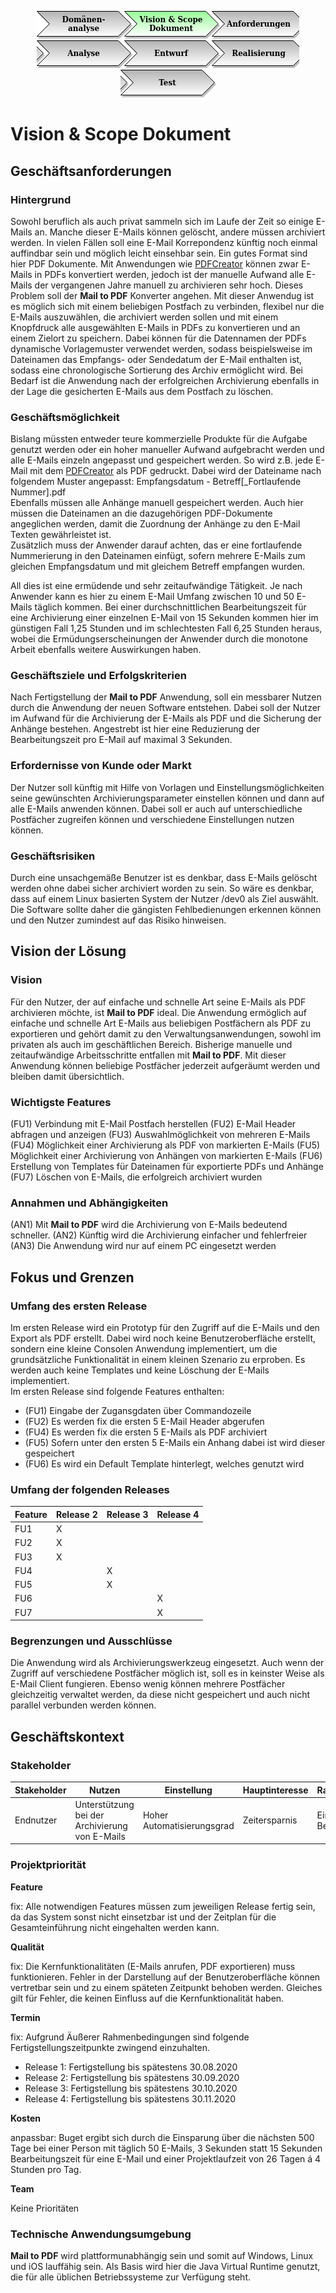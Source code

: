 <p align="center">
<a href="Domaenenanalyse.md"><img src="images/menu_01_inactive.png"></a><a href="Vision-Scope-Dokument.md"><img src="images/menu_02_active.png"></a><a href="Anforderungen.md"><img src="images/menu_03_semi_inactive.png"></a><a href="Analyse.md"><img src="images/menu_04_inactive.png"></a><a href="Entwurf.md"><img src="images/menu_05_inactive.png"></a><a href="Realisierung.md"><img src="images/menu_06_inactive.png"></a><a href="Test.md"><img src="images/menu_07_inactive.png"></a>
</p>

# Vision & Scope Dokument

## Geschäftsanforderungen

### Hintergrund

Sowohl beruflich als auch privat sammeln sich im Laufe der Zeit so einige E-Mails an. Manche dieser E-Mails können 
gelöscht, andere müssen archiviert werden. In vielen Fällen soll eine E-Mail Korrepondenz künftig noch einmal auffindbar
sein und möglich leicht einsehbar sein. Ein gutes Format sind hier PDF Dokumente. Mit Anwendungen wie [PDFCreator](https://www.pdfforge.org/de/pdfcreator)
können zwar E-Mails in PDFs konvertiert werden, jedoch ist der manuelle Aufwand alle E-Mails der vergangenen Jahre
manuell zu archivieren sehr hoch. Dieses Problem soll der **Mail to PDF** Konverter angehen. Mit dieser Anwendug ist es 
möglich sich mit einem beliebigen Postfach zu verbinden, flexibel nur die E-Mails auszuwählen, die archiviert werden 
sollen und mit einem Knopfdruck alle ausgewählten E-Mails in PDFs zu konvertieren und an einem Zielort zu speichern.
Dabei können für die Datennamen der PDFs dynamische Vorlagemuster verwendet werden, sodass beispielsweise im Dateinamen
das Empfangs- oder Sendedatum der E-Mail enthalten ist, sodass eine chronologische Sortierung des Archiv ermöglicht 
wird. Bei Bedarf ist die Anwendung nach der erfolgreichen Archivierung ebenfalls in der Lage die gesicherten E-Mails
aus dem Postfach zu löschen.

### Geschäftsmöglichkeit

Bislang müssten entweder teure kommerzielle Produkte für die Aufgabe genutzt werden oder ein hoher manueller Aufwand
aufgebracht werden und alle E-Mails einzeln angepasst und gespeichert werden. So wird z.B. jede E-Mail mit dem
[PDFCreator](https://www.pdfforge.org/de/pdfcreator) als PDF gedruckt. Dabei wird der Dateiname nach folgendem Muster
angepasst: Empfangsdatum - Betreff[_Fortlaufende Nummer].pdf<br />
Ebenfalls müssen alle Anhänge manuell gespeichert werden. Auch hier müssen die Dateinamen an die dazugehörigen 
PDF-Dokumente angeglichen werden, damit die Zuordnung der Anhänge zu den E-Mail Texten gewährleistet ist.<br />
Zusätzlich muss der Anwender darauf achten, das er eine fortlaufende Nummerierung in den Dateinamen einfügt, sofern
mehrere E-Mails zum gleichen Empfangsdatum und mit gleichem Betreff empfangen wurden.

All dies ist eine ermüdende und sehr zeitaufwändige Tätigkeit. Je nach Anwender kann es hier zu einem E-Mail Umfang 
zwischen 10 und 50 E-Mails täglich kommen. Bei einer durchschnittlichen Bearbeitungszeit für eine Archivierung einer 
einzelnen E-Mail von 15 Sekunden kommen hier im günstigen Fall 1,25 Stunden und im schlechtesten Fall 6,25 Stunden
heraus, wobei die Ermüdungserscheinungen der Anwender durch die monotone Arbeit ebenfalls weitere Auswirkungen haben.  

### Geschäftsziele und Erfolgskriterien

Nach Fertigstellung der **Mail to PDF** Anwendung, soll ein messbarer Nutzen durch die Anwendung der neuen Software 
entstehen. Dabei soll der Nutzer im Aufwand für die Archivierung der E-Mails als PDF und die Sicherung der Anhänge
bestehen. Angestrebt ist hier eine Reduzierung der Bearbeitungszeit pro E-Mail auf maximal 3 Sekunden.  

### Erfordernisse von Kunde oder Markt

Der Nutzer soll künftig mit Hilfe von Vorlagen und Einstellungsmöglichkeiten seine gewünschten Archivierungsparameter 
einstellen können und dann auf alle E-Mails anwenden können. Dabei soll er auch auf unterschiedliche Postfächer
zugreifen können und verschiedene Einstellungen nutzen können. 

### Geschäftsrisiken

Durch eine unsachgemäße Benutzer ist es denkbar, dass E-Mails gelöscht werden ohne dabei sicher archiviert worden zu 
sein. So wäre es denkbar, dass auf einem Linux basierten System der Nutzer /dev0 als Ziel auswählt. Die Software
sollte daher die gängisten Fehlbedienungen erkennen können und den Nutzer zumindest auf das Risiko hinweisen.

## Vision der Lösung

### Vision

Für den Nutzer, der auf einfache und schnelle Art seine E-Mails als PDF archivieren möchte, ist **Mail to PDF** ideal.
Die Anwendung ermöglich auf einfache und schnelle Art E-Mails aus beliebigen Postfächern als PDF zu exportieren und
gehört damit zu den Verwaltungsanwendungen, sowohl im privaten als auch im geschäftlichen Bereich. Bisherige manuelle
und zeitaufwändige Arbeitsschritte entfallen mit **Mail to PDF**. Mit dieser Anwendung können beliebige Postfächer
jederzeit aufgeräumt werden und bleiben damit übersichtlich.

### Wichtigste Features

(FU1) Verbindung mit E-Mail Postfach herstellen
(FU2) E-Mail Header abfragen und anzeigen
(FU3) Auswahlmöglichkeit von mehreren E-Mails
(FU4) Möglichkeit einer Archivierung als PDF von markierten E-Mails
(FU5) Möglichkeit einer Archivierung von Anhängen von markierten E-Mails
(FU6) Erstellung von Templates für Dateinamen für exportierte PDFs und Anhänge
(FU7) Löschen von E-Mails, die erfolgreich archiviert wurden

### Annahmen und Abhängigkeiten

(AN1) Mit **Mail to PDF** wird die Archivierung von E-Mails bedeutend schneller.
(AN2) Künftig wird die Archivierung einfacher und fehlerfreier
(AN3) Die Anwendung wird nur auf einem PC eingesetzt werden

## Fokus und Grenzen

### Umfang des ersten Release

Im ersten Release wird ein Prototyp für den Zugriff auf die E-Mails und den Export als PDF erstellt. Dabei wird noch 
keine Benutzeroberfläche erstellt, sondern eine kleine Consolen Anwendung implementiert, um die grundsätzliche
Funktionalität in einem kleinen Szenario zu erproben. Es werden auch keine Templates und keine Löschung der E-Mails
implementiert.<br />
Im ersten Release sind folgende Features enthalten:

* (FU1) Eingabe der Zugansgdaten über Commandozeile
* (FU2) Es werden fix die ersten 5 E-Mail Header abgerufen
* (FU4) Es werden fix die ersten 5 E-Mails als PDF archiviert
* (FU5) Sofern unter den ersten 5 E-Mails ein Anhang dabei ist wird dieser gespeichert
* (FU6) Es wird ein Default Template hinterlegt, welches genutzt wird

### Umfang der folgenden Releases

Feature | Release 2 | Release 3 | Release 4 
--------|-----------|-----------|----------
FU1     | X         |           |           
FU2     | X         |           |           
FU3     | X         |           |           
FU4     |           | X         |           
FU5     |           | X         |           
FU6     |           |           | X         
FU7     |           |           | X         

### Begrenzungen und Ausschlüsse

Die Anwendung wird als Archivierungswerkzeug eingesetzt. Auch wenn der Zugriff auf verschiedene Postfächer möglich ist,
soll es in keinster Weise als E-Mail Client fungieren. Ebenso wenig können mehrere Postfächer gleichzeitig verwaltet
werden, da diese nicht gespeichert und auch nicht parallel verbunden werden können.

## Geschäftskontext

### Stakeholder

Stakeholder | Nutzen                                         | Einstellung                | Hauptinteresse | Randbedingungen
------------|------------------------------------------------|----------------------------|----------------|----------------
Endnutzer   | Unterstützung bei der Archivierung von E-Mails | Hoher Automatisierungsgrad | Zeitersparnis  | Einfache Bedienung

### Projektpriorität

**Feature**

fix: Alle notwendigen Features müssen zum jeweiligen Release fertig sein, da das System sonst nicht einsetzbar ist
und der Zeitplan für die Gesamteinführung nicht eingehalten werden kann.

**Qualität**

fix: Die Kernfunktionalitäten (E-Mails anrufen, PDF exportieren) muss funktionieren. Fehler in der Darstellung auf der
Benutzeroberfläche können vertretbar sein und zu einem späteten Zeitpunkt behoben werden. Gleiches gilt für Fehler, die
keinen Einfluss auf die Kernfunktionalität haben.

**Termin**

fix: Aufgrund Äußerer Rahmenbedingungen sind folgende Fertigstellungszeitpunkte zwingend einzuhalten.

* Release 1: Fertigstellung bis spätestens 30.08.2020
* Release 2: Fertigstellung bis spätestens 30.09.2020
* Release 3: Fertigstellung bis spätestens 30.10.2020
* Release 4: Fertigstellung bis spätestens 30.11.2020

**Kosten**

anpassbar: Buget ergibt sich durch die Einsparung über die nächsten 500 Tage bei einer Person mit täglich 50 E-Mails,
3 Sekunden statt 15 Sekunden Bearbeitungszeit für eine E-Mail und einer Projektlaufzeit von 26 Tagen á 4 Stunden pro
Tag.

**Team**

Keine Prioritäten

### Technische Anwendungsumgebung

**Mail to PDF** wird plattformunabhängig sein und somit auf Windows, Linux und iOS lauffähig sein. Als Basis wird hier
die Java Virtual Runtime genutzt, die für alle üblichen Betriebssysteme zur Verfügung steht. 
